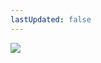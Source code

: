 ```yaml
---
lastUpdated: false
---
```


<img class="imgg" src="https://bucket-linxc.oss-cn-guangzhou.aliyuncs.com/images/image-20240628165944473.png">

<style>
.imgg {
    max-width: 80%;
    margin: auto;
}
</style>